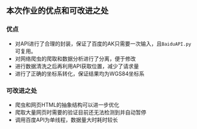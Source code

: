 ## 本次作业的优点和可改进之处
### 优点
* 对API进行了合理的封装，保证了百度的AK只需要一次输入，且`BaiduAPI.py`可复用。
* 对网络爬虫的爬取和数据分析进行了分离，便于修改
* 进行数据清洗之后再利用API获取位置，减少了请求量
* 进行了正确的坐标系转化，保证结果均为WGS84坐标系

### 可改进之处
* 爬虫和网页HTML的抽象结构可以进一步优化
* 爬取大量网页时需要的验证目前还无法检测到并自动暂停
* 调用百度API为单线程，数据量大时耗时较长

